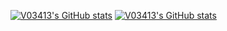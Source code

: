 [![V03413's GitHub stats](https://github-readme-stats.vercel.app/api?username=v03413&show_icons=true&theme=tokyonight&hide=contribs&count_private=true)](https://github.com/v03413)
[![V03413's GitHub stats](https://github-readme-stats.vercel.app/api/top-langs/?username=v03413&layout=compact)](https://github.com/v03413)
